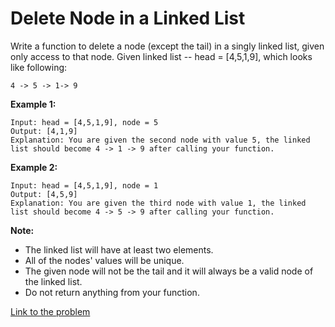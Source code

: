 # Delete Node in a Linked List

Write a function to delete a node (except the tail) in a singly linked list, given only access to that node.
Given linked list -- head = [4,5,1,9], which looks like following:

```
4 -> 5 -> 1-> 9
```

**Example 1:**

```
Input: head = [4,5,1,9], node = 5
Output: [4,1,9]
Explanation: You are given the second node with value 5, the linked list should become 4 -> 1 -> 9 after calling your function.
```

**Example 2:**

```
Input: head = [4,5,1,9], node = 1
Output: [4,5,9]
Explanation: You are given the third node with value 1, the linked list should become 4 -> 5 -> 9 after calling your function.
```

**Note:**

- The linked list will have at least two elements.
- All of the nodes' values will be unique.
- The given node will not be the tail and it will always be a valid node of the linked list.
- Do not return anything from your function.

[Link to the problem](https://leetcode.com/explore/challenge/card/june-leetcoding-challenge/539/week-1-june-1st-june-7th/3348/)
